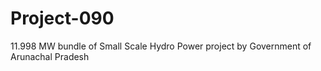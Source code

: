 # Project-090
11.998 MW bundle of Small Scale Hydro Power project by Government of Arunachal Pradesh 
